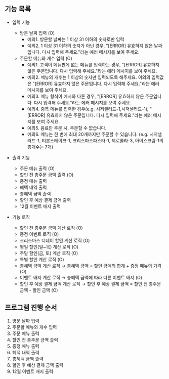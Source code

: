 ## 기능 목록
- 입력 기능
  - 방문 날짜 입력 (O)
    - 예외1. 방문할 날짜는 1 이상 31 이하의 숫자로만 입력
    - 예외2. 1 이상 31 이하의 숫자가 아닌 경우, "[ERROR] 유효하지 않은 날짜입니다. 다시 입력해 주세요."라는 에러 메시지를 보여 주세요.
  - 주문할 메뉴와 개수 입력 (O)
    - 예외1. 고객이 메뉴판에 없는 메뉴를 입력하는 경우, "[ERROR] 유효하지 않은 주문입니다. 다시 입력해 주세요."라는 에러 메시지를 보여 주세요.
    - 예외2. 메뉴의 개수는 1 이상의 숫자만 입력되도록 해주세요. 이외의 입력값은 "[ERROR] 유효하지 않은 주문입니다. 다시 입력해 주세요."라는 에러 메시지를 보여 주세요.
    - 예외3. 메뉴 형식이 예시와 다른 경우, "[ERROR] 유효하지 않은 주문입니다. 다시 입력해 주세요."라는 에러 메시지를 보여 주세요.
    - 예외4. 중복 메뉴를 입력한 경우(e.g. 시저샐러드-1,시저샐러드-1), "[ERROR] 유효하지 않은 주문입니다. 다시 입력해 주세요."라는 에러 메시지를 보여 주세요.
    - 예외5. 음료만 주문 시, 주문할 수 없습니다.
    - 예외6. 메뉴는 한 번에 최대 20개까지만 주문할 수 있습니다. (e.g. 시저샐러드-1, 티본스테이크-1, 크리스마스파스타-1, 제로콜라-3, 아이스크림-1의 총개수는 7개)

- 출력 기능
  - 주문 메뉴 출력 (O)
  - 할인 전 총주문 금액 출력 (O)
  - 증정 매뉴 출력
  - 혜택 내역 출력
  - 총혜택 금액 출력
  - 할인 후 예상 결제 금액 출력
  - 12월 이벤트 배지 출력

- 기능 로직
  - 할인 전 총주문 금액 계산 로직 (O)
  - 증정 이벤트 로직 (O)
  - 크리스마스 디데이 할인 계산 로직 (O)
  - 평일 할인(일~목) 계산 로직 (O)
  - 주말 할인(금, 토) 계산 로직 (O)
  - 특별 할인 계산 로직 (O)
  - 총혜택 금액 계산 로직 → 총혜택 금액 = 할인 금액의 합계 + 증정 메뉴의 가격 (O)
  - 이벤트 배지 계산 로직 → 총혜택 금액에 따라 다른 이벤트 배지 (O)
  - 할인 후 예상 결제 금액 계산 로직 → 할인 후 예상 결제 금액 = 할인 전 총주문 금액 - 할인 금액 (O)

## 프로그램 진행 순서
1. 방문 날짜 입력
2. 주문할 메뉴와 개수 입력
3. 주문 메뉴 출력
4. 할인 전 총주문 금액 출력
5. 증정 매뉴 출력
6. 혜택 내역 출력
7. 총혜택 금액 출력
8. 할인 후 예상 결제 금액 출력
9. 12월 이벤트 배지 출력